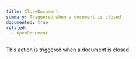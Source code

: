 ```yaml
---
title: CloseDocument
summary: Triggered when a document is closed
documented: true
related:
  - OpenDocument
---
```


This action is triggered when a document is closed.
